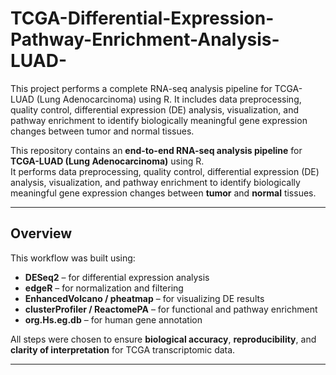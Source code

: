 # TCGA-Differential-Expression-Pathway-Enrichment-Analysis-LUAD-
This project performs a complete RNA-seq analysis pipeline for TCGA-LUAD (Lung Adenocarcinoma) using R. It includes data preprocessing, quality control, differential expression (DE) analysis, visualization, and pathway enrichment to identify biologically meaningful gene expression changes between tumor and normal tissues.


This repository contains an **end-to-end RNA-seq analysis pipeline** for **TCGA-LUAD (Lung Adenocarcinoma)** using R.  
It performs data preprocessing, quality control, differential expression (DE) analysis, visualization, and pathway enrichment to identify biologically meaningful gene expression changes between **tumor** and **normal** tissues.

---

##  Overview

This workflow was built using:

- **DESeq2** – for differential expression analysis  
- **edgeR** – for normalization and filtering  
- **EnhancedVolcano / pheatmap** – for visualizing DE results  
- **clusterProfiler / ReactomePA** – for functional and pathway enrichment  
- **org.Hs.eg.db** – for human gene annotation  

All steps were chosen to ensure **biological accuracy**, **reproducibility**, and **clarity of interpretation** for TCGA transcriptomic data.

---
